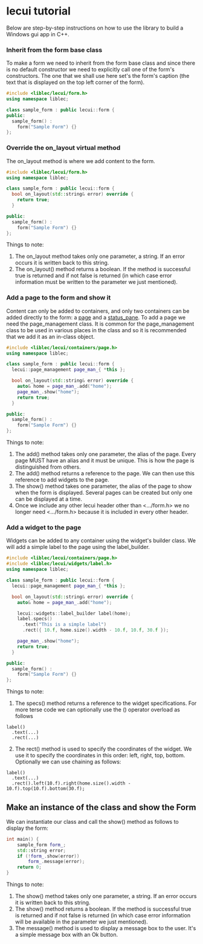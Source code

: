 # lecui tutorial

Below are step-by-step instructions on how to use the library to build a Windows gui app in C++.

### Inherit from the form base class

To make a form we need to inherit from the form base class and since there is no default constructor we need to explicitly call one of the form's constructors. The one that we shall use here set's the form's caption (the text that is displayed on the top left corner of the form).

```C++
#include <liblec/lecui/form.h>
using namespace liblec;

class sample_form : public lecui::form {
public:
  sample_form() :
    form("Sample Form") {}
};
```

### Override the on_layout virtual method

The on_layout method is where we add content to the form.

```C++
#include <liblec/lecui/form.h>
using namespace liblec;

class sample_form : public lecui::form {
  bool on_layout(std::string& error) override {
    return true;
  }

public:
  sample_form() :
    form("Sample Form") {}
};
```

Things to note:
1. The on_layout method takes only one parameter, a string. If an error occurs it is written back to this string.
2. The on_layout() method returns a boolean. If the method is successful true is returned and if not false is returned (in which case error information must be written to the parameter we just mentioned).

### Add a page to the form and show it

Content can only be added to containers, and only two containers can be added directly to the form: a [page](https://github.com/alecmus/lecui/blob/master/containers/page.h) and a [status_pane](https://github.com/alecmus/lecui/blob/master/containers/status_pane.h). To add a page we need the page_management class. It is common for the page_management class to be used in various places in the class and so it is recommended that we add it as an in-class object.

```C++
#include <liblec/lecui/containers/page.h>
using namespace liblec;

class sample_form : public lecui::form {
  lecui::page_management page_man_{ *this };

  bool on_layout(std::string& error) override {
    auto& home = page_man_.add("home");
    page_man_.show("home");
    return true;
  }

public:
  sample_form() :
    form("Sample Form") {}
};
```

Things to note:
1. The add() method takes only one parameter, the alias of the page. Every page MUST have an alias and it must be unique. This is how the page is distinguished from others.
2. The add() method returns a reference to the page. We can then use this reference to add widgets to the page.
3. The show() method takes one parameter, the alias of the page to show when the form is displayed. Several pages can be created but only one can be displayed at a time.
4. Once we include any other lecui header other than <.../form.h> we no longer need <.../form.h> because it is included in every other header.

### Add a widget to the page

Widgets can be added to any container using the widget's builder class. We will add a simple label to the page using the label_builder.

```C++
#include <liblec/lecui/containers/page.h>
#include <liblec/lecui/widgets/label.h>
using namespace liblec;

class sample_form : public lecui::form {
  lecui::page_management page_man_{ *this };

  bool on_layout(std::string& error) override {
    auto& home = page_man_.add("home");

    lecui::widgets::label_builder label(home);
    label.specs()
      .text("This is a simple label")
      .rect({ 10.f, home.size().width - 10.f, 10.f, 30.f });

    page_man_.show("home");
    return true;
  }

public:
  sample_form() :
    form("Sample Form") {}
};
```

Things to note:
1. The specs() method returns a reference to the widget specifications. For more terse code we can optionally use the () operator overload as follows
```
label()
  .text(...)
  .rect(...)
```
2. The rect() method is used to specify the coordinates of the widget. We use it to specify the coordinates in this order: left, right, top, bottom. Optionally we can use chaining as follows:
```
label()
  .text(...)
  .rect().left(10.f).right(home.size().width - 10.f).top(10.f).bottom(30.f);
```

## Make an instance of the class and show the Form

We can instantiate our class and call the show() method as follows to display the form:

```C++
int main() {
	sample_form form_;
	std::string error;
	if (!form_.show(error))
		form_.message(error);
	return 0;
}
```

Things to note:
1. The show() method takes only one parameter, a string. If an error occurs it is written back to this string.
2. The show() method returns a boolean. If the method is successful true is returned and if not false is returned (in which case error information will be available in the parameter we just mentioned).
3. The message() method is used to display a message box to the user. It's a simple message box with an Ok button.
